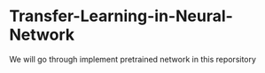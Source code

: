 # Transfer-Learning-in-Neural-Network

We will go through implement pretrained network in this reporsitory
